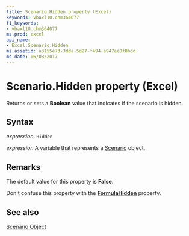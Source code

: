 ```yaml
---
title: Scenario.Hidden property (Excel)
keywords: vbaxl10.chm364077
f1_keywords:
- vbaxl10.chm364077
ms.prod: excel
api_name:
- Excel.Scenario.Hidden
ms.assetid: a3155e73-3dda-5d27-f494-e947ae0f8bdd
ms.date: 06/08/2017
---
```



# Scenario.Hidden property (Excel)

Returns or sets a  **Boolean** value that indicates if the scenario is hidden.


## Syntax

_expression_. `Hidden`

_expression_ A variable that represents a [Scenario](Excel.Scenario.md) object.


## Remarks

The default value for this property is  **False**.

Don't confuse this property with the  **[FormulaHidden](Excel.Range.FormulaHidden.md)** property.


## See also


[Scenario Object](Excel.Scenario.md)

